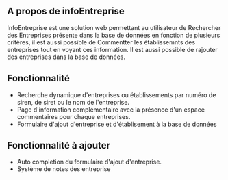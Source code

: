 
## A propos de infoEntreprise 

InfoEntreprise est une solution web permettant au utilisateur de Rechercher des Entreprises présente dans la base de données en fonction de plusieurs critères, il est aussi possible de Commentter les établissemnts des entreprises tout en voyant ces information. Il est aussi possible de rajouter des entreprises dans la base de données.

## Fonctionnalité

- Recherche dynamique d'entreprises ou établissements par numéro de siren, de siret ou le nom de l'entreprise.
- Page d'information complémentaire avec la présence d'un espace commentaires pour chaque entreprises.
- Formulaire d'ajout d'entreprise et d'établisement à la base de données



## Fonctionnalité à ajouter

- Auto completion du formulaire d'ajout d'entreprise.
- Système de notes des entreprise 

